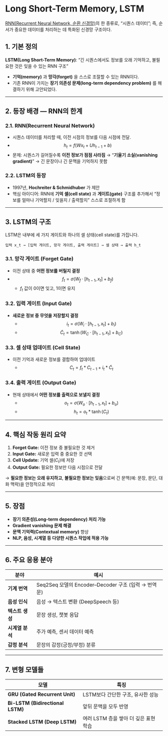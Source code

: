 # Long Short-Term Memory, LSTM

[RNN(Recurrent Neural Network, 순환 신경망)](AIM/Recurrent_Neural_Network.md)의 한 종류로, “시퀀스 데이터”; 즉, 순서가 중요한 데이터를 처리하는 데 특화된 신경망 구조이다.

## 1. 기본 정의

**LSTM(Long Short-Term Memory)**: “긴 시퀀스에서도 정보를 오래 기억하고, 불필요한 것은 잊을 수 있는 RNN 구조”
- **기억(memory)** 과 **망각(forget)** 을 스스로 조절할 수 있는 RNN이다.
- 기존 RNN이 가지는 **장기 의존성 문제(long-term dependency problem)** 를 해결하기 위해 고안되었다.

---

## 2. 등장 배경 — RNN의 한계

### 2.1. RNN(Recurrent Neural Network)

- 시퀀스 데이터를 처리할 때, 이전 시점의 정보를 다음 시점에 전달.
- $$h_t = f(Wx_t + Uh_{t-1} + b)$$
- 문제: 시퀀스가 길어질수록 **이전 정보가 점점 사라짐** → “**기울기 소실(vanishing gradient)**”  → 긴 문장이나 긴 문맥을 기억하지 못함

### 2.2. LSTM의 등장

- 1997년, **Hochreiter & Schmidhuber** 가 제안
- 핵심 아이디어: RNN에 **기억 셀(cell state)** 과 **게이트(gate)** 구조를 추가해서 “정보를 얼마나 기억할지 / 잊을지 / 출력할지” 스스로 조절하게 함

---

## 3. LSTM의 구조

LSTM은 내부에 세 가지 게이트와 하나의 셀 상태(cell state)를 가집니다.

```
입력 x_t → [입력 게이트, 망각 게이트, 출력 게이트] → 셀 상태 → 출력 h_t
```

### 3.1. 망각 게이트 (Forget Gate)

- 이전 상태 중 **어떤 정보를 버릴지 결정**
-   $$f_t = \sigma(W_f \cdot [h_{t-1}, x_t] + b_f)$$
	- $f_t$ 값이 0이면 잊고, 1이면 유지

### 3.2. 입력 게이트 (Input Gate)

- **새로운 정보 중 무엇을 저장할지 결정**
	- $$i_t = \sigma(W_i \cdot [h_{t-1}, x_t] + b_i)$$
	- $$\tilde{C}_t = \tanh(W_C \cdot [h_{t-1}, x_t] + b_C)  $$

### 3.3. 셀 상태 업데이트 (Cell State)

- 이전 기억과 새로운 정보를 결합하여 업데이트
	- $$C_t = f_t * C_{t-1} + i_t * \tilde{C}_t$$

### 3.4. 출력 게이트 (Output Gate)

- 현재 상태에서 **어떤 정보를 출력으로 보낼지 결정**
	- $$o_t = \sigma(W_o \cdot [h_{t-1}, x_t] + b_o)$$
	- $$h_t = o_t * \tanh(C_t)$$

---

## 4. 핵심 작동 원리 요약

1. **Forget Gate:** 이전 정보 중 불필요한 것 제거
2. **Input Gate:** 새로운 입력 중 중요한 것 선택
3. **Cell Update:** 기억 셀($C_t$)에 저장
4. **Output Gate:** 필요한 정보만 다음 시점으로 전달

→ **필요한 정보는 오래 유지하고**, **불필요한 정보는 잊음**으로써 긴 문맥(예: 문장, 문단, 대화 맥락)을 안정적으로 처리

---

## 5. 장점

- **장기 의존성(Long-term dependency) 처리 가능**
- **Gradient vanishing 문제 해결**
- **문맥 기억력(Contextual memory)** 향상
- **NLP, 음성, 시계열 등 다양한 시퀀스 작업에 적용 가능**

---

## 6. 주요 응용 분야

|분야|예시|
|---|---|
|**기계 번역**|Seq2Seq 모델의 Encoder–Decoder 구조 (입력 → 번역문)|
|**음성 인식**|음성 → 텍스트 변환 (DeepSpeech 등)|
|**텍스트 생성**|문장 생성, 챗봇 응답|
|**시계열 분석**|주가 예측, 센서 데이터 예측|
|**감정 분석**|문장의 감정(긍정/부정) 분류|

---

## 7. 변형 모델들

|모델|특징|
|---|---|
|**GRU (Gated Recurrent Unit)**|LSTM보다 간단한 구조, 유사한 성능|
|**Bi-LSTM (Bidirectional LSTM)**|앞뒤 문맥을 모두 반영|
|**Stacked LSTM (Deep LSTM)**|여러 LSTM 층을 쌓아 더 깊은 표현 학습|
